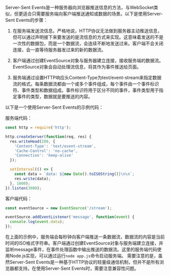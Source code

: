 Server-Sent Events是一种服务器向浏览器推送信息的方法，与WebSocket类似，但更适合只需要服务端向客户端推送通知或数据的场景。以下是使用Server-Sent Events的步骤：

1.  在服务端发送流信息。严格地说，HTTP协议无法做到服务器主动推送信息，但可以通过声明接下来要发送的是流信息的方式来实现。这意味着发送的不是一次性的数据包，而是一个数据流，会连续不断地发送过来。客户端不会关闭连接，会一直等待服务器发过来的新的数据流。

<!---->

2.  客户端通过创建EventSource对象与服务器建立连接，接收服务端的数据流。EventSource对象会自动处理流信息，将其作为事件推送给页面。

<!---->

3.  服务端通过设置HTTP响应头Content-Type为text/event-stream来指定数据流的格式。每条数据流都由一个或多个事件组成，每个事件由一个事件标识符、事件类型和数据组成。事件标识符用于区分不同的事件，事件类型用于指定事件的类型，数据就是要推送的内容。

以下是一个使用Server-Sent Events的示例代码：

服务端代码：

```js
const http = require('http');

http.createServer(function(req, res) {
  res.writeHead(200, {
    'Content-Type': 'text/event-stream',
    'Cache-Control': 'no-cache',
    'Connection': 'keep-alive'
  });

  setInterval(() => {
    const data = `data: ${new Date().toISOString()}\n\n`;
    res.write(data);
  }, 1000);
}).listen(3000);


```

客户端代码：

```js
const eventSource = new EventSource('/stream');

eventSource.addEventListener('message', function(event) {
  console.log(event.data);
});


```

在上面的示例中，服务端会每秒钟向客户端推送一条数据流，数据流的内容是当前时间的ISO格式字符串。客户端通过创建EventSource对象与服务端建立连接，并监听message事件，在事件处理函数中输出推送的数据流。这里的服务端代码使用Node.js实现，可以通过运行`node app.js`命令启动服务端。
需要注意的是，虽然Server-Sent Events是一种基于HTTP协议的轻量级通信机制，但并不是所有浏览器都支持。在使用Server-Sent Events时，需要注意兼容性问题。